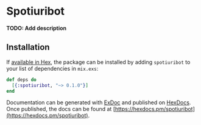 # Spotiuribot

**TODO: Add description**

## Installation

If [available in Hex](https://hex.pm/docs/publish), the package can be installed
by adding `spotiuribot` to your list of dependencies in `mix.exs`:

```elixir
def deps do
  [{:spotiuribot, "~> 0.1.0"}]
end
```

Documentation can be generated with [ExDoc](https://github.com/elixir-lang/ex_doc)
and published on [HexDocs](https://hexdocs.pm). Once published, the docs can
be found at [https://hexdocs.pm/spotiuribot](https://hexdocs.pm/spotiuribot).

